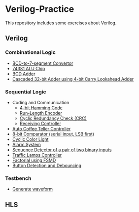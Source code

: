 # Verilog-Practice
This repository includes some exercises about Verilog.

## Verilog
### Combinational Logic
- [BCD-to-7-segment Convertor](System_Modeling/BCD-to-7-segment_Convertor/)
- [74381 ALU Chip](System_Modeling/74381_ALU_Chip/)
- [BCD Adder](System_Modeling/BCD_Adder/)
- [Cascaded 32-bit Adder using 4-bit Carry Lookahead Adder](System_Modeling/Cascaded_32-bit_Adder/)

### Sequential Logic
- Coding and Communication
  - [4-bit Hamming Code](./FSM_and_FSMD/HammingCode/)
  - [Run-Length Encoder]()
  - [Cyclic Redundancy Check (CRC)]()
  - [Receiving Controller]()
- [Auto Coffee Teller Controller]()
- [8-bit Comparator (serial input, LSB first)]()
- [Cyclic Color Light](./FSM_and_FSMD/CyclicColorLight/)
- [Alarm System](./FSM_and_FSMD/AlarmSystem/)
- [Sequence Detector of a pair of two binary inputs](./FSM_and_FSMD/SequenceDetector/)
- [Traffic Lamps Controller]()
- [Factorial using FSMD](./FSM_and_FSMD/Factorial/)
- [Button Detection and Debouncing](./FSM_and_FSMD/ButtonDetection/)

### Testbench
- [Generate waveform](System_Modeling/Testbench_waveform/)

## HLS